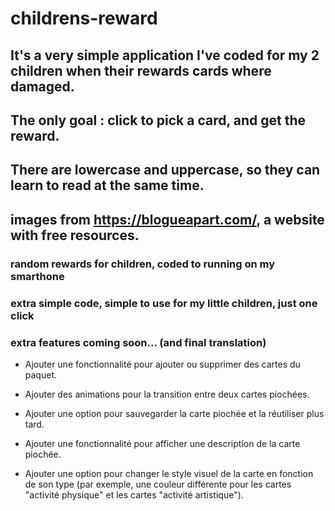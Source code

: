 # childrens-reward

## It's a very simple application I've coded for my 2 children when their rewards cards where damaged.
## The only goal : click to pick a card, and get the reward.
## There are lowercase and uppercase, so they can learn to read at the same time.

## images from https://blogueapart.com/, a website with free resources.

### random rewards for children, coded to running on my smarthone

### extra simple code, simple to use for my little children, just one click

### extra features coming soon... (and final translation)

- Ajouter une fonctionnalité pour ajouter ou supprimer des cartes du paquet.

- Ajouter des animations pour la transition entre deux cartes piochées.

- Ajouter une option pour sauvegarder la carte piochée et la réutiliser plus tard.

- Ajouter une fonctionnalité pour afficher une description de la carte piochée.

- Ajouter une option pour changer le style visuel de la carte en fonction de son type (par exemple, une couleur différente pour les cartes "activité physique" et les cartes "activité artistique").
